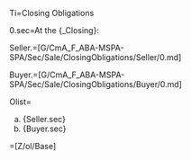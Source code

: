 Ti=Closing Obligations

0.sec=At the {_Closing}:

Seller.=[G/CmA_F_ABA-MSPA-SPA/Sec/Sale/ClosingObligations/Seller/0.md]

Buyer.=[G/CmA_F_ABA-MSPA-SPA/Sec/Sale/ClosingObligations/Buyer/0.md]

Olist=<ol type="a"><li>{Seller.sec}<li>{Buyer.sec}</ol>

=[Z/ol/Base]
